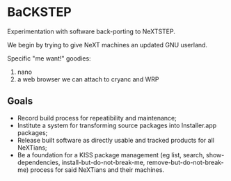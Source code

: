 # BaCKSTEP
Experimentation with software back-porting to NeXTSTEP.

We begin by trying to give NeXT machines an updated GNU userland.

Specific "me want!" goodies:
1. nano
2. a web browser we can attach to cryanc and WRP

## Goals
* Record build process for repeatibility and maintenance;
* Institute a system for transforming source packages into Installer.app packages;
* Release built software as directly usable and tracked products for all NeXTians;
* Be a foundation for a KISS package management (eg list, search, show-dependencies, install-but-do-not-break-me, remove-but-do-not-break-me) process for said NeXTians and their machines.
